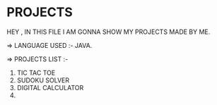 # PROJECTS
HEY ,
IN THIS FILE I AM GONNA SHOW MY PROJECTS MADE BY ME.

=> LANGUAGE USED :- JAVA.

=> PROJECTS LIST :-

1. TIC TAC TOE
2. SUDOKU SOLVER
3. DIGITAL CALCULATOR
4. 
